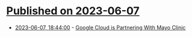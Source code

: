 # [Published on 2023-06-07](index.md)

* [2023-06-07, 18:44:00](https://tech.slashdot.org/story/23/06/07/1844249/google-cloud-is-partnering-with-mayo-clinic?utm_source=rss1.0mainlinkanon&utm_medium=feed) - [Google Cloud is Partnering With Mayo Clinic](https://tech.slashdot.org/story/23/06/07/1844249/google-cloud-is-partnering-with-mayo-clinic?utm_source=rss1.0mainlinkanon&utm_medium=feed)
